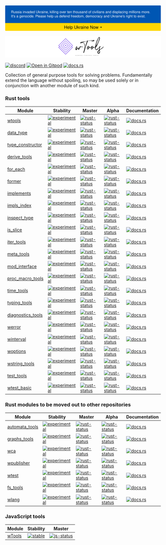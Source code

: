 [![Stand With Ukraine](https://raw.githubusercontent.com/vshymanskyy/StandWithUkraine/main/banner2-direct.svg)](https://stand-with-ukraine.pp.ua)

![wTools](./asset/img/logo_v3_trans_wide.png)

<!-- # Repository :: Tools -->

[![discord](https://img.shields.io/discord/872391416519737405?color=eee&logo=discord&logoColor=eee&label=ask)](https://discord.gg/JwTG6d2b)
[![Open in Gitpod](https://raster.shields.io/static/v1?label=try&message=online&color=eee&logo=gitpod&logoColor=eee)](https://gitpod.io/#RUN_PATH=.,SAMPLE_FILE=sample%2Frust%2Fwtools_trivial_sample%2Fsrc%2Fmain.rs#RUN_POSTFIX=--example%20wtools_trivial_sample/https://github.com/Wandalen/wTools/tree/alpha)
[![docs.rs](https://raster.shields.io/static/v1?label=docs&message=online&color=eee&logo=docsdotrs&logoColor=eee)](https://docs.rs/wtools)

Collection of general purpose tools for solving problems. Fundamentally extend the language without spoiling, so may be used solely or in conjunction with another module of such kind.

### Rust tools

| Module | Stability | Master | Alpha | Documentation |
|--------|-----------|------|------|---------------|
| [wtools](./module/rust/wtools) | [![experimental](https://img.shields.io/badge/stability-experimental-orange.svg)](https://github.com/emersion/stability-badges#experimental) | [![rust-status](https://github.com/Wandalen/wTools/actions/workflows/ModulewToolsPush.yml/badge.svg)](https://github.com/Wandalen/wTools/actions/workflows/ModulewToolsPush.yml) | [![rust-status](https://github.com/Wandalen/wTools/actions/workflows/ModulewToolsPush.yml/badge.svg?branch=alpha)](https://github.com/Wandalen/wTools/actions/workflows/ModulewToolsPush.yml) | [![docs.rs](https://raster.shields.io/static/v1?label=docs&message=online&color=eee&logo=docsdotrs&logoColor=eee)](https://docs.rs/wtools) |
| [data_type](./module/rust/data_type) | [![experimental](https://img.shields.io/badge/stability-experimental-orange.svg)](https://github.com/emersion/stability-badges#experimental) | [![rust-status](https://github.com/Wandalen/wTools/actions/workflows/ModuleDataTypePush.yml/badge.svg)](https://github.com/Wandalen/wTools/actions/workflows/ModuleDataTypePush.yml) | [![rust-status](https://github.com/Wandalen/wTools/actions/workflows/ModuleDataTypePush.yml/badge.svg?branch=alpha)](https://github.com/Wandalen/wTools/actions/workflows/ModuleDataTypePush.yml) | [![docs.rs](https://raster.shields.io/static/v1?label=docs&message=online&color=eee&logo=docsdotrs&logoColor=eee)](https://docs.rs/data_type) |
| [type_constructor](./module/alias/type_constructor) | [![experimental](https://img.shields.io/badge/stability-experimental-orange.svg)](https://github.com/emersion/stability-badges#experimental) | [![rust-status](https://github.com/Wandalen/wTools/actions/workflows/ModuleTypeConstructorPush.yml/badge.svg)](https://github.com/Wandalen/wTools/actions/workflows/ModuleTypeConstructorPush.yml) | [![rust-status](https://github.com/Wandalen/wTools/actions/workflows/ModuleTypeConstructorPush.yml/badge.svg?branch=alpha)](https://github.com/Wandalen/wTools/actions/workflows/ModuleTypeConstructorPush.yml) | [![docs.rs](https://raster.shields.io/static/v1?label=docs&message=online&color=eee&logo=docsdotrs&logoColor=eee)](https://docs.rs/type_constructor) |
| [derive_tools](./module/rust/derive_tools) | [![experimental](https://img.shields.io/badge/stability-experimental-orange.svg)](https://github.com/emersion/stability-badges#experimental) | [![rust-status](https://github.com/Wandalen/wTools/actions/workflows/ModuleDeriveToolsPush.yml/badge.svg)](https://github.com/Wandalen/wTools/actions/workflows/ModuleDeriveToolsPush.yml) | [![rust-status](https://github.com/Wandalen/wTools/actions/workflows/ModuleDeriveToolsPush.yml/badge.svg?branch=alpha)](https://github.com/Wandalen/wTools/actions/workflows/ModuleDeriveToolsPush.yml) | [![docs.rs](https://raster.shields.io/static/v1?label=docs&message=online&color=eee&logo=docsdotrs&logoColor=eee)](https://docs.rs/derive_tools) |
| [for_each](./module/rust/for_each) | [![experimental](https://img.shields.io/badge/stability-experimental-orange.svg)](https://github.com/emersion/stability-badges#experimental) | [![rust-status](https://github.com/Wandalen/wTools/actions/workflows/ModuleForEachPush.yml/badge.svg)](https://github.com/Wandalen/wTools/actions/workflows/ModuleForEachPush.yml) | [![rust-status](https://github.com/Wandalen/wTools/actions/workflows/ModuleForEachPush.yml/badge.svg?branch=alpha)](https://github.com/Wandalen/wTools/actions/workflows/ModuleForEachPush.yml) | [![docs.rs](https://raster.shields.io/static/v1?label=docs&message=online&color=eee&logo=docsdotrs&logoColor=eee)](https://docs.rs/for_each) |
| [former](./module/rust/former) | [![experimental](https://img.shields.io/badge/stability-experimental-orange.svg)](https://github.com/emersion/stability-badges#experimental) | [![rust-status](https://github.com/Wandalen/wTools/actions/workflows/ModuleFormerPush.yml/badge.svg)](https://github.com/Wandalen/wTools/actions/workflows/ModuleFormerPush.yml) | [![rust-status](https://github.com/Wandalen/wTools/actions/workflows/ModuleFormerPush.yml/badge.svg?branch=alpha)](https://github.com/Wandalen/wTools/actions/workflows/ModuleFormerPush.yml) | [![docs.rs](https://raster.shields.io/static/v1?label=docs&message=online&color=eee&logo=docsdotrs&logoColor=eee)](https://docs.rs/former) |
| [implements](./module/rust/implements) | [![experimental](https://img.shields.io/badge/stability-experimental-orange.svg)](https://github.com/emersion/stability-badges#experimental) | [![rust-status](https://github.com/Wandalen/wTools/actions/workflows/ModuleImplementsPush.yml/badge.svg)](https://github.com/Wandalen/wTools/actions/workflows/ModuleImplementsPush.yml) | [![rust-status](https://github.com/Wandalen/wTools/actions/workflows/ModuleImplementsPush.yml/badge.svg?branch=alpha)](https://github.com/Wandalen/wTools/actions/workflows/ModuleImplementsPush.yml)  | [![docs.rs](https://raster.shields.io/static/v1?label=docs&message=online&color=eee&logo=docsdotrs&logoColor=eee)](https://docs.rs/implements) |
| [impls_index](./module/rust/impls_index) | [![experimental](https://img.shields.io/badge/stability-experimental-orange.svg)](https://github.com/emersion/stability-badges#experimental) | [![rust-status](https://github.com/Wandalen/wTools/actions/workflows/ModuleImplsIndexPush.yml/badge.svg)](https://github.com/Wandalen/wTools/actions/workflows/ModuleImplsIndexPush.yml) | [![rust-status](https://github.com/Wandalen/wTools/actions/workflows/ModuleImplsIndexPush.yml/badge.svg?branch=alpha)](https://github.com/Wandalen/wTools/actions/workflows/ModuleImplsIndexPush.yml) | [![docs.rs](https://raster.shields.io/static/v1?label=docs&message=online&color=eee&logo=docsdotrs&logoColor=eee)](https://docs.rs/impls_index) |
| [inspect_type](./module/rust/inspect_type) | [![experimental](https://img.shields.io/badge/stability-experimental-orange.svg)](https://github.com/emersion/stability-badges#experimental) | [![rust-status](https://github.com/Wandalen/wTools/actions/workflows/ModuleInspectTypePush.yml/badge.svg)](https://github.com/Wandalen/wTools/actions/workflows/ModuleInspectTypePush.yml) | [![rust-status](https://github.com/Wandalen/wTools/actions/workflows/ModuleInspectTypePush.yml/badge.svg?branch=alpha)](https://github.com/Wandalen/wTools/actions/workflows/ModuleInspectTypePush.yml) | [![docs.rs](https://raster.shields.io/static/v1?label=docs&message=online&color=eee&logo=docsdotrs&logoColor=eee)](https://docs.rs/inspect_type) |
| [is_slice](./module/rust/is_slice) | [![experimental](https://img.shields.io/badge/stability-experimental-orange.svg)](https://github.com/emersion/stability-badges#experimental) | [![rust-status](https://github.com/Wandalen/wTools/actions/workflows/ModuleIsSlicePush.yml/badge.svg)](https://github.com/Wandalen/wTools/actions/workflows/ModuleIsSlicePush.yml) | [![rust-status](https://github.com/Wandalen/wTools/actions/workflows/ModuleIsSlicePush.yml/badge.svg?branch=alpha)](https://github.com/Wandalen/wTools/actions/workflows/ModuleIsSlicePush.yml)  | [![docs.rs](https://raster.shields.io/static/v1?label=docs&message=online&color=eee&logo=docsdotrs&logoColor=eee)](https://docs.rs/is_slice) |
| [iter_tools](./module/rust/iter_tools) | [![experimental](https://img.shields.io/badge/stability-experimental-orange.svg)](https://github.com/emersion/stability-badges#experimental) | [![rust-status](https://github.com/Wandalen/wTools/actions/workflows/ModuleIterToolsPush.yml/badge.svg)](https://github.com/Wandalen/wTools/actions/workflows/ModuleIterToolsPush.yml) | [![rust-status](https://github.com/Wandalen/wTools/actions/workflows/ModuleIterToolsPush.yml/badge.svg?branch=alpha)](https://github.com/Wandalen/wTools/actions/workflows/ModuleIterToolsPush.yml) | [![docs.rs](https://raster.shields.io/static/v1?label=docs&message=online&color=eee&logo=docsdotrs&logoColor=eee)](https://docs.rs/iter_tools) |
| [meta_tools](./module/rust/meta_tools) | [![experimental](https://img.shields.io/badge/stability-experimental-orange.svg)](https://github.com/emersion/stability-badges#experimental) | [![rust-status](https://github.com/Wandalen/wTools/actions/workflows/ModuleMetaToolsPush.yml/badge.svg)](https://github.com/Wandalen/wTools/actions/workflows/ModuleMetaToolsPush.yml) | [![rust-status](https://github.com/Wandalen/wTools/actions/workflows/ModuleMetaToolsPush.yml/badge.svg?branch=alpha)](https://github.com/Wandalen/wTools/actions/workflows/ModuleMetaToolsPush.yml)  | [![docs.rs](https://raster.shields.io/static/v1?label=docs&message=online&color=eee&logo=docsdotrs&logoColor=eee)](https://docs.rs/meta_tools) |
| [mod_interface](./module/rust/mod_interface) | [![experimental](https://img.shields.io/badge/stability-experimental-orange.svg)](https://github.com/emersion/stability-badges#experimental) | [![rust-status](https://github.com/Wandalen/wTools/actions/workflows/ModuleModInterfacePush.yml/badge.svg)](https://github.com/Wandalen/wTools/actions/workflows/ModuleModInterfacePush.yml) | [![rust-status](https://github.com/Wandalen/wTools/actions/workflows/ModuleModInterfacePush.yml/badge.svg?branch=alpha)](https://github.com/Wandalen/wTools/actions/workflows/ModuleModInterfacePush.yml)  | [![docs.rs](https://raster.shields.io/static/v1?label=docs&message=online&color=eee&logo=docsdotrs&logoColor=eee)](https://docs.rs/mod_interface) |
| [proc_macro_tools](./module/rust/proc_macro_tools) | [![experimental](https://img.shields.io/badge/stability-experimental-orange.svg)](https://github.com/emersion/stability-badges#experimental) | [![rust-status](https://github.com/Wandalen/wTools/actions/workflows/ModuleProcMacroToolsPush.yml/badge.svg)](https://github.com/Wandalen/wTools/actions/workflows/ModuleProcMacroToolsPush.yml) | [![rust-status](https://github.com/Wandalen/wTools/actions/workflows/ModuleProcMacroToolsPush.yml/badge.svg?branch=alpha)](https://github.com/Wandalen/wTools/actions/workflows/ModuleProcMacroToolsPush.yml) | [![docs.rs](https://raster.shields.io/static/v1?label=docs&message=online&color=eee&logo=docsdotrs&logoColor=eee)](https://docs.rs/proc_macro_tools) |
| [time_tools](./module/rust/time_tools) | [![experimental](https://img.shields.io/badge/stability-experimental-orange.svg)](https://github.com/emersion/stability-badges#experimental) | [![rust-status](https://github.com/Wandalen/wTools/actions/workflows/ModuleTimeToolsPush.yml/badge.svg)](https://github.com/Wandalen/wTools/actions/workflows/ModuleTimeToolsPush.yml) | [![rust-status](https://github.com/Wandalen/wTools/actions/workflows/ModuleTimeToolsPush.yml/badge.svg?branch=alpha)](https://github.com/Wandalen/wTools/actions/workflows/ModuleTimeToolsPush.yml) | [![docs.rs](https://raster.shields.io/static/v1?label=docs&message=online&color=eee&logo=docsdotrs&logoColor=eee)](https://docs.rs/time_tools) |
| [typing_tools](./module/rust/typing_tools) | [![experimental](https://img.shields.io/badge/stability-experimental-orange.svg)](https://github.com/emersion/stability-badges#experimental) | [![rust-status](https://github.com/Wandalen/wTools/actions/workflows/ModuleTypingToolsPush.yml/badge.svg)](https://github.com/Wandalen/wTools/actions/workflows/ModuleTypingToolsPush.yml) | [![rust-status](https://github.com/Wandalen/wTools/actions/workflows/ModuleTypingToolsPush.yml/badge.svg?branch=alpha)](https://github.com/Wandalen/wTools/actions/workflows/ModuleTypingToolsPush.yml) | [![docs.rs](https://raster.shields.io/static/v1?label=docs&message=online&color=eee&logo=docsdotrs&logoColor=eee)](https://docs.rs/typing_tools) |
| [diagnostics_tools](./module/rust/diagnostics_tools) | [![experimental](https://img.shields.io/badge/stability-experimental-orange.svg)](https://github.com/emersion/stability-badges#experimental) | [![rust-status](https://github.com/Wandalen/wTools/actions/workflows/ModuleDiagnosticsToolsPush.yml/badge.svg)](https://github.com/Wandalen/wTools/actions/workflows/ModuleDiagnosticsToolsPush.yml) | [![rust-status](https://github.com/Wandalen/wTools/actions/workflows/ModuleDiagnosticsToolsPush.yml/badge.svg?branch=alpha)](https://github.com/Wandalen/wTools/actions/workflows/ModuleDiagnosticsToolsPush.yml) | [![docs.rs](https://raster.shields.io/static/v1?label=docs&message=online&color=eee&logo=docsdotrs&logoColor=eee)](https://docs.rs/typing_tools) |
| [werror](./module/rust/werror) | [![experimental](https://img.shields.io/badge/stability-experimental-orange.svg)](https://github.com/emersion/stability-badges#experimental) | [![rust-status](https://github.com/Wandalen/wTools/actions/workflows/ModulewErrorPush.yml/badge.svg)](https://github.com/Wandalen/wTools/actions/workflows/ModulewErrorPush.yml) | [![rust-status](https://github.com/Wandalen/wTools/actions/workflows/ModulewErrorPush.yml/badge.svg?branch=alpha)](https://github.com/Wandalen/wTools/actions/workflows/ModulewErrorPush.yml) | [![docs.rs](https://raster.shields.io/static/v1?label=docs&message=online&color=eee&logo=docsdotrs&logoColor=eee)](https://docs.rs/werror) |
| [winterval](./module/rust/winterval) | [![experimental](https://img.shields.io/badge/stability-experimental-orange.svg)](https://github.com/emersion/stability-badges#experimental) | [![rust-status](https://github.com/Wandalen/wTools/actions/workflows/ModulewIntervalPush.yml/badge.svg)](https://github.com/Wandalen/wTools/actions/workflows/ModulewIntervalPush.yml) | [![rust-status](https://github.com/Wandalen/wTools/actions/workflows/ModulewIntervalPush.yml/badge.svg?branch=alpha)](https://github.com/Wandalen/wTools/actions/workflows/ModulewIntervalPush.yml) | [![docs.rs](https://raster.shields.io/static/v1?label=docs&message=online&color=eee&logo=docsdotrs&logoColor=eee)](https://docs.rs/winterval) |
| [woptions](./module/rust/woptions) | [![experimental](https://img.shields.io/badge/stability-experimental-orange.svg)](https://github.com/emersion/stability-badges#experimental) | [![rust-status](https://github.com/Wandalen/wTools/actions/workflows/ModulewOptionsPush.yml/badge.svg)](https://github.com/Wandalen/wTools/actions/workflows/ModulewOptionsPush.yml) | [![rust-status](https://github.com/Wandalen/wTools/actions/workflows/ModulewOptionsPush.yml/badge.svg?branch=alpha)](https://github.com/Wandalen/wTools/actions/workflows/ModulewOptionsPush.yml) | [![docs.rs](https://raster.shields.io/static/v1?label=docs&message=online&color=eee&logo=docsdotrs&logoColor=eee)](https://docs.rs/woptions) |
| [wstring_tools](./module/rust/wstring_tools) | [![experimental](https://img.shields.io/badge/stability-experimental-orange.svg)](https://github.com/emersion/stability-badges#experimental) | [![rust-status](https://github.com/Wandalen/wTools/actions/workflows/ModulewStringToolsPush.yml/badge.svg)](https://github.com/Wandalen/wTools/actions/workflows/ModulewStringToolsPush.yml) | [![rust-status](https://github.com/Wandalen/wTools/actions/workflows/ModulewStringToolsPush.yml/badge.svg?branch=alpha)](https://github.com/Wandalen/wTools/actions/workflows/ModulewStringToolsPush.yml) | [![docs.rs](https://raster.shields.io/static/v1?label=docs&message=online&color=eee&logo=docsdotrs&logoColor=eee)](https://docs.rs/wstring_tools) |
| [test_tools](./module/rust/test_tools) | [![experimental](https://img.shields.io/badge/stability-experimental-orange.svg)](https://github.com/emersion/stability-badges#experimental) | [![rust-status](https://github.com/Wandalen/wTools/actions/workflows/ModuleTestToolsPush.yml/badge.svg)](https://github.com/Wandalen/wTools/actions/workflows/ModuleTestToolsPush.yml) | [![rust-status](https://github.com/Wandalen/wTools/actions/workflows/ModuleTestToolsPush.yml/badge.svg?branch=alpha)](https://github.com/Wandalen/wTools/actions/workflows/ModuleTestToolsPush.yml) | [![docs.rs](https://raster.shields.io/static/v1?label=docs&message=online&color=eee&logo=docsdotrs&logoColor=eee)](https://docs.rs/test_tools) |
| [wtest_basic](./module/rust/wtest_basic) | [![experimental](https://img.shields.io/badge/stability-experimental-orange.svg)](https://github.com/emersion/stability-badges#experimental) | [![rust-status](https://github.com/Wandalen/wTools/actions/workflows/ModulewTestBasicPush.yml/badge.svg)](https://github.com/Wandalen/wTools/actions/workflows/ModulewTestBasicPush.yml) | [![rust-status](https://github.com/Wandalen/wTools/actions/workflows/ModulewTestBasicPush.yml/badge.svg?branch=alpha)](https://github.com/Wandalen/wTools/actions/workflows/ModulewTestBasicPush.yml) | [![docs.rs](https://raster.shields.io/static/v1?label=docs&message=online&color=eee&logo=docsdotrs&logoColor=eee)](https://docs.rs/wtest_basic) |

### Rust modules to be moved out to other repositories

| Module | Stability | Master | Alpha | Documentation |
|--------|-----------|------|------|---------------|
| [automata_tools](./module/move/automata_tools) | [![experimental](https://img.shields.io/badge/stability-experimental-orange.svg)](https://github.com/emersion/stability-badges#experimental) | [![rust-status](https://github.com/Wandalen/wTools/actions/workflows/ModuleAutomataToolsPush.yml/badge.svg)](https://github.com/Wandalen/wTools/actions/workflows/ModuleAutomataToolsPush.yml) | [![rust-status](https://github.com/Wandalen/wTools/actions/workflows/ModuleAutomataToolsPush.yml/badge.svg?branch=alpha)](https://github.com/Wandalen/wTools/actions/workflows/ModuleAutomataToolsPush.yml) | [![docs.rs](https://raster.shields.io/static/v1?label=docs&message=online&color=eee&logo=docsdotrs&logoColor=eee)](https://docs.rs/automata_tools) |
| [graphs_tools](./module/move/graphs_tools) | [![experimental](https://img.shields.io/badge/stability-experimental-orange.svg)](https://github.com/emersion/stability-badges#experimental) | [![rust-status](https://github.com/Wandalen/wTools/actions/workflows/ModuleGraphsToolsPush.yml/badge.svg)](https://github.com/Wandalen/wTools/actions/workflows/ModuleGraphsToolsPush.yml) | [![rust-status](https://github.com/Wandalen/wTools/actions/workflows/ModuleGraphsToolsPush.yml/badge.svg?branch=alpha)](https://github.com/Wandalen/wTools/actions/workflows/ModuleGraphsToolsPush.yml) | [![docs.rs](https://raster.shields.io/static/v1?label=docs&message=online&color=eee&logo=docsdotrs&logoColor=eee)](https://docs.rs/graphs_tools) |
| [wca](./module/move/wca) | [![experimental](https://img.shields.io/badge/stability-experimental-orange.svg)](https://github.com/emersion/stability-badges#experimental) | [![rust-status](https://github.com/Wandalen/wTools/actions/workflows/ModulewCaPush.yml/badge.svg)](https://github.com/Wandalen/wTools/actions/workflows/ModulewCaPush.yml) | [![rust-status](https://github.com/Wandalen/wTools/actions/workflows/ModulewCaPush.yml/badge.svg?branch=alpha)](https://github.com/Wandalen/wTools/actions/workflows/ModulewCaPush.yml) | [![docs.rs](https://raster.shields.io/static/v1?label=docs&message=online&color=eee&logo=docsdotrs&logoColor=eee)](https://docs.rs/wca) |
| [wpublisher](./module/move/wpublisher) | [![experimental](https://img.shields.io/badge/stability-experimental-orange.svg)](https://github.com/emersion/stability-badges#experimental) | [![rust-status](https://github.com/Wandalen/wTools/actions/workflows/ModulewPublisherPush.yml/badge.svg)](https://github.com/Wandalen/wTools/actions/workflows/ModulewPublisherPush.yml) | [![rust-status](https://github.com/Wandalen/wTools/actions/workflows/ModulewPublisherPush.yml/badge.svg?branch=alpha)](https://github.com/Wandalen/wTools/actions/workflows/ModulewPublisherPush.yml) | [![docs.rs](https://raster.shields.io/static/v1?label=docs&message=online&color=eee&logo=docsdotrs&logoColor=eee)](https://docs.rs/wpublisher) |
| [wtest](./module/move/wtest) | [![experimental](https://img.shields.io/badge/stability-experimental-orange.svg)](https://github.com/emersion/stability-badges#experimental) | [![rust-status](https://github.com/Wandalen/wTools/actions/workflows/ModulewTestPush.yml/badge.svg)](https://github.com/Wandalen/wTools/actions/workflows/ModulewTestPush.yml) | [![rust-status](https://github.com/Wandalen/wTools/actions/workflows/ModulewTestPush.yml/badge.svg?branch=alpha)](https://github.com/Wandalen/wTools/actions/workflows/ModulewTestPush.yml) | [![docs.rs](https://raster.shields.io/static/v1?label=docs&message=online&color=eee&logo=docsdotrs&logoColor=eee)](https://docs.rs/wtest) |
| [fs_tools](./module/move/fs_tools) | [![experimental](https://img.shields.io/badge/stability-experimental-orange.svg)](https://github.com/emersion/stability-badges#experimental) | [![rust-status](https://github.com/Wandalen/wTools/actions/workflows/ModuleFsToolsPush.yml/badge.svg)](https://github.com/Wandalen/wTools/actions/workflows/ModuleFsToolsPush.yml) | [![rust-status](https://github.com/Wandalen/wTools/actions/workflows/ModuleFsToolsPush.yml/badge.svg?branch=alpha)](https://github.com/Wandalen/wTools/actions/workflows/ModuleFsToolsPush.yml) | [![docs.rs](https://raster.shields.io/static/v1?label=docs&message=online&color=eee&logo=docsdotrs&logoColor=eee)](https://docs.rs/fs_tools) |
| [wlang](./module/move/wlang) | [![experimental](https://img.shields.io/badge/stability-experimental-orange.svg)](https://github.com/emersion/stability-badges#experimental) | [![rust-status](https://github.com/Wandalen/wTools/actions/workflows/ModulewLangPush.yml/badge.svg)](https://github.com/Wandalen/wTools/actions/workflows/ModuleFsToolsPush.yml) | [![rust-status](https://github.com/Wandalen/wTools/actions/workflows/ModulewLangPush.yml/badge.svg?branch=alpha)](https://github.com/Wandalen/wTools/actions/workflows/ModulewLangPush.yml) | [![docs.rs](https://raster.shields.io/static/v1?label=docs&message=online&color=eee&logo=docsdotrs&logoColor=eee)](https://docs.rs/wlang) |

### JavaScript tools

| Module | Stability | Master |
|--------|-----------|--------|
| [wTools](./module/js/wTools) | [![stable](https://img.shields.io/badge/stability-stable-brightgreen.svg)](https://github.com/emersion/stability-badges#stable) | [![js-status](https://github.com/Wandalen/wTools/actions/workflows/StandardJsPublish.yml/badge.svg)](https://github.com/Wandalen/wTools/actions/workflows/StandardJsPublish.yml) |
